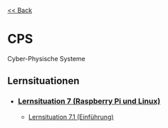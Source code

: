 [<< Back](../../README.md)

# CPS
Cyber-Physische Systeme

## Lernsituationen

- ### [Lernsituation 7 (Raspberry Pi und Linux)](situation/7/Lernsituation.md)
  - [Lernsituation 7.1 (Einführung)](situation/7/1/Lernsituation.md)
